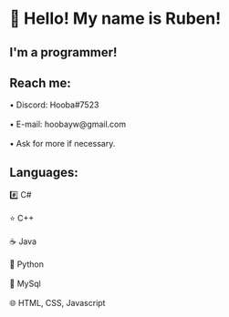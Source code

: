 <h1> 👋 Hello! My name is Ruben!</h1>
<h2>I'm a programmer!</h2>
 <h2> Reach me:</h2>
       • Discord: Hooba#7523<br><br>
       • E-mail: hoobayw@gmail.com<br><br>
       • Ask for more if necessary.
 <h2>Languages:</h2>
       #️⃣ C#<br><br>
       ⭐ C++<br><br>
       ☕ Java<br><br>
       🐍 Python<br><br>
       📜 MySql<br><br>
       🌐 HTML, CSS, Javascript<br>
